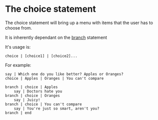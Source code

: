 # The choice statement

The choice statement will bring up a menu with items that the user has to choose from.

It is inherently dependant on the [branch](#the-branch-statement) statement

It's usage is:

```
choice | [choice1] | [choice2]...
```

For example:

```
say | Which one do you like better? Apples or Oranges?
choice | Apples | Oranges | You can't compare

branch | choice | Apples
    say | Doctors hate you
branch | choice | Oranges
    say | Juicy!
branch | choice | You can't compare
    say | You're just so smart, aren't you?
branch | end
```

